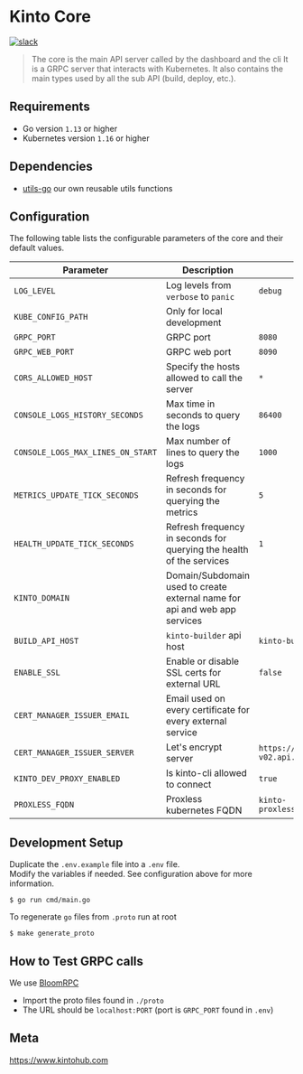 # Kinto Core
[![slack](https://img.shields.io/badge/slack-kintoproj-brightgreen)](https://slack.kintohub.com)

> The core is the main API server called by the dashboard and the cli
> It is a GRPC server  that interacts with Kubernetes.
> It also contains the main types used by all the sub API (build, deploy, etc.).

## Requirements

* Go version `1.13` or higher
* Kubernetes version `1.16` or higher

## Dependencies
- [utils-go](https://github.com/kintohub/utils-go) our own reusable utils functions

## Configuration

The following table lists the configurable parameters of the core and their default values.

|            Parameter              |                                  Description                               |                           Default                        |        Required         |
|-----------------------------------|----------------------------------------------------------------------------|----------------------------------------------------------|-------------------------|
| `LOG_LEVEL`                       | Log levels from `verbose` to `panic`                                       | `debug`                                                  |                         |
| `KUBE_CONFIG_PATH`                | Only for local development                                                 |                                                          |                         |
| `GRPC_PORT`                       | GRPC port                                                                  | `8080`                                                   |                         |
| `GRPC_WEB_PORT`                   | GRPC web port                                                              | `8090`                                                   |                         |
| `CORS_ALLOWED_HOST`               | Specify the hosts allowed to call the server                               | `*`                                                      |                         |
| `CONSOLE_LOGS_HISTORY_SECONDS`    | Max time in seconds to query the logs                                      | `86400`                                                  |                         |
| `CONSOLE_LOGS_MAX_LINES_ON_START` | Max number of lines to query the logs                                      | `1000`                                                   |                         |
| `METRICS_UPDATE_TICK_SECONDS`     | Refresh frequency in seconds for querying the metrics                      | `5`                                                      |                         |
| `HEALTH_UPDATE_TICK_SECONDS`      | Refresh frequency in seconds for querying the health of the services       | `1`                                                      |                         |
| `KINTO_DOMAIN`                    | Domain/Subdomain used to create external name for api and web app services |                                                          | Yes                     |
| `BUILD_API_HOST`                  | `kinto-builder` api host                                                   | `kinto-builder:8080`                                     |                         |
| `ENABLE_SSL`                      | Enable or disable SSL certs for external URL                               | `false`                                                  |                         |
| `CERT_MANAGER_ISSUER_EMAIL`       | Email used on every certificate for every external service                 |                                                          | If `ENABLE_SSL == true` |
| `CERT_MANAGER_ISSUER_SERVER`      | Let's encrypt server                                                       | `https://acme-staging-v02.api.letsencrypt.org/directory` |                         |
| `KINTO_DEV_PROXY_ENABLED`         | Is kinto-cli allowed to connect                                            | `true`                                                   |                         |
| `PROXLESS_FQDN`                   | Proxless kubernetes FQDN                                                   | `kinto-proxless.kintohub.svc.cluster.local`              |                         |

## Development Setup

Duplicate the `.env.example` file into a `.env` file.  
Modify the variables if needed. See configuration above for more information.

```shell script
$ go run cmd/main.go
```

To regenerate `go` files from `.proto` run at root
```shell script
$ make generate_proto
```

## How to Test GRPC calls

We use [BloomRPC](https://github.com/uw-labs/bloomrpc)

- Import the proto files found in `./proto`
- The URL should be `localhost:PORT` (port is `GRPC_PORT` found in `.env`)

## Meta

https://www.kintohub.com
